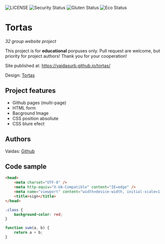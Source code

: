![LICENSE](https://img.shields.io/badge/license-MIT-blue.svg?style=flat-square)
![Security Status](https://img.shields.io/security-headers?label=Security&url=https%3A%2F%2Fgithub.com&style=flat-square)
![Gluten Status](https://img.shields.io/badge/Gluten-Free-green.svg)
![Eco Status](https://img.shields.io/badge/ECO-Friendly-green.svg)

# Tortas

_32 group website project_

This project is for **educational** porpuses only. Pull request are welcome, but priority for project authors! Thank you for your cooperation!

Site published at: https://vaidasurb.github.io/tortas/

Design: [Tortas](https://cdn.discordapp.com/attachments/850245533838868480/850247442922340382/unknown.png)

## Project features

-   Github pages (multi-page)
-   HTML form
-   Bacground Image
-   CSS position absoliute
-   CSS blure efect

## Authors

Vaidas: [Github](https://github.com/VaidasUrb)

## Code sample

```html
<head>
    <meta charset="UTF-8" />
    <meta http-equiv="X-UA-Compatible" content="IE=edge" />
    <meta name="viewport" content="width=device-width, initial-scale=1.0" />
    <title>sign</title>
</head>
```

```css
.class {
    background-color: red;
}
```

```js
function sum(a, b) {
    return a + b;
}
```
